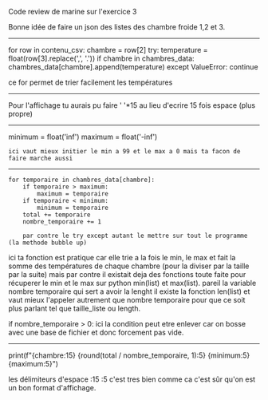 Code review de marine sur l'exercice 3

Bonne idée de faire un json des listes des chambre froide 1,2 et 3.
___________________________________ 
for row in contenu_csv:
        chambre = row[2] 
        try:
            temperature = float(row[3].replace(',', '.'))
            if chambre in chambres_data: 
                chambres_data[chambre].append(temperature)
        except ValueError:
            continue

ce for permet de trier facilement les températures
__________________________________

Pour l'affichage tu aurais pu faire 
' '*15 au lieu d'ecrire 15 fois espace (plus propre)

____________________________________________________

   minimum = float('inf')
   maximum = float('-inf') 

    ici vaut mieux initier le min a 99 et le max a 0 mais ta facon de faire marche aussi
____________________________________________________
    for temporaire in chambres_data[chambre]:
        if temporaire > maximum:
            maximum = temporaire
        if temporaire < minimum:
            minimum = temporaire
        total += temporaire
        nombre_temporaire += 1

        par contre le try except autant le mettre sur tout le programme (la methode bubble up)

ici ta fonction est pratique car elle trie a la fois le min, le max et fait la somme des températures de chaque chambre (pour la diviser par la taille par la suite)
mais par contre il existait deja des fonctions toute faite pour récuperer le min et le max sur python min(list) et max(list). pareil la variable nombre temporaire qui sert a avoir la lenght il existe la fonction len(list) et vaut mieux l'appeler autrement que nombre temporaire pour que ce soit plus parlant tel que taille_liste ou length.

if nombre_temporaire > 0:  ici la condition peut etre enlever car on bosse avec une base de fichier et donc forcement pas vide.
_______________________________________________________

print(f"{chambre:15} {round(total / nombre_temporaire, 1):5} {minimum:5} {maximum:5}")

les délimiteurs d'espace :15 :5 c'est tres bien comme ca c'est sûr qu'on est un bon format d'affichage.